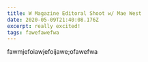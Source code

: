```yaml
---
title: W Magazine Editoral Shoot w/ Mae West
date: 2020-05-09T21:40:08.176Z
excerpt: really excited!
tags: fawefawefwa
---
```

fawmjefoiawjefoijawe;ofawefwa

![]()